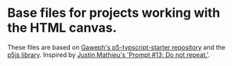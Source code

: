# Base files for projects working with the HTML canvas.

These files are based on [Gaweph's p5-typscript-starter repository](https://github.com/Gaweph/p5-typescript-starter) and the [p5js library](https://p5js.org/). Inspired by [Justin Mathieu's 'Prompt #13: Do not repeat.'](https://openprocessing.org/sketch/1228952).
